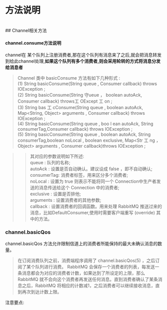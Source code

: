 # 方法说明
<br>
## Channel相关方法

#### channel.consume方法说明

channel在 某个队列上注册消费者,那在这个队列有消息来了之后,就会把消息转发到给此channel处理,**如果这个队列有多个消费者,则会采用轮转的方式将消息分发给消息者**

> Channel 类中 basicConsume 方法有如下几种形式 :<br>
(1) String basicConsume(String queue , Consumer callback) throws IOException ;<br>
(2) String basicConsume(String 守ueue ， boolean autoAck, Consumer callback) throws工 OExcept 工 on ;<br>
(3) String bas 工 cConsume(String queue , boolean autoAck, Map<String, Object>
arguments , Consumer callback) throws IOException ;<br>
(4) String basicConsume(String queue , boo l ean autoAck, String consumerTag,Consumer callback) throws IOException ;<br>
(5) String basicConsume(String queue , boolean autoAck, String consumerTag,boolean noLocal , boolean exclusive, Map<Str 工 ng ， Object> arguments , Consumer callback)throws IOException ;

>> 其对应的参数说明如下所述:
<br>queue : 队列的名称;
<br>autoAck : 设置是否自动确认。建议设成 false ，即不自动确认;
<br>consumerTag: 消费者标签，用来区分多个消费者;
<br>noLocal : 设置为 true 则表示不能将同一个 Connection中生产者发送的消息传送给这个 Connection 中的消费者;
<br>exclusive : 设置是否排他;
<br>arguments : 设置消费者的其他参数;
<br>callback : 设置消费者的回调函数。用来处理 RabbitMQ 推送过来的消息，比如DefaultConsumer,使用时需要客户端重写 (override) 其中的方法。

### channel.basicQos

channel.basicQos 方法允许限制信道上的消费者所能保持的最大未确认消息的数量。<br>
> 在订阅消费队列之前，消费端程序调用了 channel.basicQos(5) ，之后订阅了某个队列进行消费。 RabbitMQ 会保存一个消费者的列表，每发送一条消息都会为对应的消费者计数，如果达到了所设定的上限，那么 RabbitMQ 就不会向这个消费者再发送任何消息。直到消费者确认了某条消息之后，RabbitMQ 将相应的计数减1，之后消费者可以继续接收消息，直到再次到达计数上限。

注意要点: